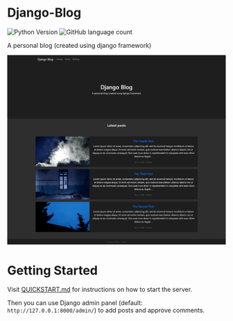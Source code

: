 # Django-Blog

![Python Version](https://img.shields.io/badge/python-3.7-blue?style=flat-square) ![GitHub language count](https://img.shields.io/github/languages/count/Sadra1f/Django-Blog?style=flat-square) 

A personal blog (created using django framework)

![Screenshot](screenshots/screenshot_001.png)


# Getting Started

Visit [QUICKSTART.md](https://github.com/Sadra1f/Django-Blog/blob/main/QUICKSTART.md) for instructions on how to start the server.

Then you can use Django admin panel (default: `http://127.0.0.1:8000/admin/`) to add posts and approve comments.
